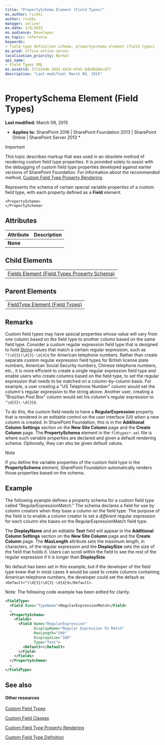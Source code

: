 ```yaml
---
title: "PropertySchema Element (Field Types)"
ms.author: rickki
author: rickki
manager: soliver
ms.date: 3/9/2015
ms.audience: Developer
ms.topic: reference
keywords:
- field type definition schema, propertyschema element (field types)
ms.prod: office-online-server
localization_priority: Normal
api_name:
- Field Types XML
ms.assetid: 5723244b-2041-4424-97e5-8dbd828ecdf7
description: "Last modified: March 09, 2015"
---
```


# PropertySchema Element (Field Types)

 **Last modified:** March 09, 2015 
  
 * **Applies to:** SharePoint 2016 | SharePoint Foundation 2013 | SharePoint Online | SharePoint Server 2013 * 
  
> [!IMPORTANT]
> This topic describes markup that was used in an obsolete method of rendering custom field type properties. It is provided solely to assist with the debugging of custom field type properties developed against earlier versions of SharePoint Foundation. For information about the recommended method, [Custom Field Type Property Rendering](http://msdn.microsoft.com/library/a959ad5b-6f3a-462c-80b9-e2d00bb0d62a%28Office.15%29.aspx). 
  
Represents the schema of certain special variable properties of a custom field type, with each property defined as a **Field** element. 
  
```
<PropertySchema>
</PropertySchema>
```

## Attributes

|**Attribute**|**Description**|
|:-----|:-----|
|**None** <br/> ||
   
## Child Elements

||
|:-----|
|[Fields Element (Field Types Property Schema)](fields-element-field-types-property-schema.md)|
   
## Parent Elements

||
|:-----|
|[FieldType Element (Field Types)](fieldtype-element-field-types.md)|
   
## Remarks

Custom field types may have special properties whose value will vary from one column based on the field type to another column based on the same field type. Consider a custom regular expression field type that is designed to hold [String](http://msdn2.microsoft.com/EN-US/library/s1wwdcbf) values that match a certain regular expression, such as  `^(\d{3})\d{3}-\d{4}$` for American telephone numbers. Rather than create separate custom regular expression field types for British license plate numbers, American Social Security numbers, Chinese telephone numbers, etc., it is more efficient to create a single regular expression field type and enable users who create columns based on the field type, to set the regular expression that needs to be matched on a column-by-column basis. For example, a user creating a "US Telephone Number" column would set the column's regular expression to the string above. Another user, creating a "Brazilian Post Box" column would set his column's regular expression to  `^\d{5}\-\d{3}$`. 
  
To do this, the custom field needs to have a **RegularExpression** property that is rendered in an editable control on the user interface (UI) when a new column is created. In SharePoint Foundation, this is in the **Additional Column Settings** section on the **New Site Column** page and the **Create Column** page. The **PropertySchema** element in the  `fldtypes*.xml` file is where such variable properties are declared and given a default rendering schema. Optionally, they can also be given default values. 
  
> [!NOTE]
> If you define the variable properties of the custom field type in the **PropertySchema** element, SharePoint Foundation automatically renders those properties based on the schema. 
  
## Example

The following example defines a property schema for a custom field type called "RegularExpressionMatch." The schema declares a field for use by column creators when they base a column on the field type. The purpose of the field is to enable a column creator to set a  *different*  regular expression for each column she bases on the RegularExpressionMatch field type. 
  
The **DisplayName** and an editable **Text** field will appear in the **Additional Column Settings** section on the **New Site Column** page and the **Create Column** page. The **MaxLength** attribute sets the maximum length, in characters, of the regular expression and the **DisplaySize** sets the size of the field that holds it. Users can scroll within the field to see the rest of the regular expression if it is longer than **DisplaySize**. 
  
No default has been set in this example, but if the developer of the field type knew that in most cases it would be used to create columns containing American telephone numbers, the developer could set the default as  `<Default>^(\d{3})\d{3}-\d{4}$</Default>`.
  
Note: The following code example has been edited for clarity.
  
```XML
<FieldType>
  <Field Name="TypeName">RegularExpressionMatch</Field>
  …
  <PropertySchema>
    <Fields>
      <Field Name="RegularExpression" 
             DisplayName="Regular Expression To Match" 
             MaxLength="500" 
             DisplaySize="100" 
             Type="Text">
        <Default></Default>
      </Field>
    </Fields>
  </PropertySchema>
  …
</FieldType>
```

## See also

#### Other resources

[Custom Field Types](http://msdn.microsoft.com/library/1345b345-226d-443a-918f-af123a3c7b13%28Office.15%29.aspx)
  
[Custom Field Classes](http://msdn.microsoft.com/library/436a9d9b-7a6f-4e8f-86e8-f42ded85c069%28Office.15%29.aspx)
  
[Custom Field Type Property Rendering](http://msdn.microsoft.com/library/a959ad5b-6f3a-462c-80b9-e2d00bb0d62a%28Office.15%29.aspx)
  
[Custom Field Type Definition](http://msdn.microsoft.com/library/b3315997-671f-4c29-9518-48cc4592f205%28Office.15%29.aspx)

